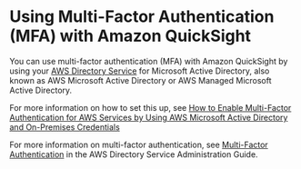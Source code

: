 # Using Multi\-Factor Authentication \(MFA\) with Amazon QuickSight<a name="using-multi-factor-authentication-mfa"></a>

You can use multi\-factor authentication \(MFA\) with Amazon QuickSight by using your [AWS Directory Service](https://aws.amazon.com/directoryservice/) for Microsoft Active Directory, also known as AWS Microsoft Active Directory or AWS Managed Microsoft Active Directory\.

For more information on how to set this up, see [How to Enable Multi\-Factor Authentication for AWS Services by Using AWS Microsoft Active Directory and On\-Premises Credentials](https://aws.amazon.com/blogs/security/how-to-enable-multi-factor-authentication-for-amazon-workspaces-and-amazon-quicksight-by-using-microsoft-ad-and-on-premises-credentials/)

For more information on multi\-factor authentication, see [Multi\-Factor Authentication](http://docs.aws.amazon.com//directoryservice/latest/admin-guide/mfa_ad.html) in the AWS Directory Service Administration Guide\. 
